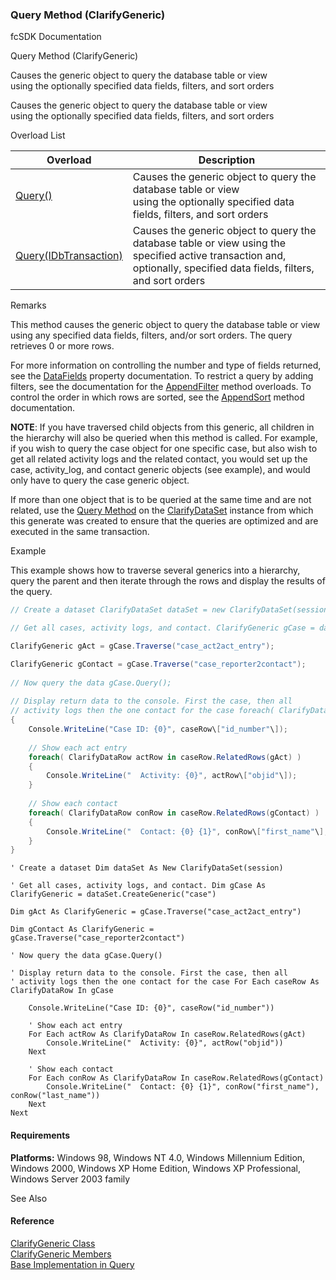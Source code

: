 ﻿### Query Method (ClarifyGeneric)

fcSDK Documentation

Query Method (ClarifyGeneric)

Causes the generic object to query the database table or view using the optionally specified data fields, filters, and sort orders

Causes the generic object to query the database table or view using the optionally specified data fields, filters, and sort orders

Overload List

| Overload | Description |
| --- | --- |
| [Query()](fcSDK~FChoice.Foundation.Clarify.ClarifyGeneric~Query().md) | Causes the generic object to query the database table or view using the optionally specified data fields, filters, and sort orders   |
| [Query(IDbTransaction)](fcSDK~FChoice.Foundation.Clarify.ClarifyGeneric~Query(IDbTransaction).md) | Causes the generic object to query the database table or view using the specified active transaction and, optionally, specified data fields, filters, and sort orders   |

Remarks

This method causes the generic object to query the database table or view using any specified data fields, filters, and/or sort orders. The query retrieves 0 or more rows.

For more information on controlling the number and type of fields returned, see the [DataFields](fcSDK~FChoice.Foundation.FCGeneric~DataFields.md) property documentation. To restrict a query by adding filters, see the documentation for the [AppendFilter](fcSDK~FChoice.Foundation.FCGeneric~AppendFilter.md) method overloads. To control the order in which rows are sorted, see the [AppendSort](fcSDK~FChoice.Foundation.FCGeneric~AppendSort.md) method documentation.

**NOTE**: If you have traversed child objects from this generic, all children in the hierarchy will also be queried when this method is called. For example, if you wish to query the case object for one specific case, but also wish to get all related activity logs and the related contact, you would set up the case, activity_log, and contact generic objects (see example), and would only have to query the case generic object.

If more than one object that is to be queried at the same time and are not related, use the [Query Method](fcSDK~FChoice.Foundation.GenericDataSet~Query.md) on the [ClarifyDataSet](fcSDK~FChoice.Foundation.Clarify.ClarifyDataSet.md) instance from which this generate was created to ensure that the queries are optimized and are executed in the same transaction.

Example

This example shows how to traverse several generics into a hierarchy, query the parent and then iterate through the rows and display the results of the query.

```csharp
// Create a dataset ClarifyDataSet dataSet = new ClarifyDataSet(session);

// Get all cases, activity logs, and contact. ClarifyGeneric gCase = dataSet.CreateGeneric("case");

ClarifyGeneric gAct = gCase.Traverse("case_act2act_entry");

ClarifyGeneric gContact = gCase.Traverse("case_reporter2contact");
  
// Now query the data gCase.Query();
  
// Display return data to the console. First the case, then all
// activity logs then the one contact for the case foreach( ClarifyDataRow caseRow in gCase )
{
    Console.WriteLine("Case ID: {0}", caseRow\["id_number"\]);
    
    // Show each act entry
    foreach( ClarifyDataRow actRow in caseRow.RelatedRows(gAct) )
    {
        Console.WriteLine("  Activity: {0}", actRow\["objid"\]);
    }
    
    // Show each contact
    foreach( ClarifyDataRow conRow in caseRow.RelatedRows(gContact) )
    {
        Console.WriteLine("  Contact: {0} {1}", conRow\["first_name"\], conRow\["last_name"\]);
    }
}
```

```vbnet
' Create a dataset Dim dataSet As New ClarifyDataSet(session)

' Get all cases, activity logs, and contact. Dim gCase As ClarifyGeneric = dataSet.CreateGeneric("case")

Dim gAct As ClarifyGeneric = gCase.Traverse("case_act2act_entry")

Dim gContact As ClarifyGeneric = gCase.Traverse("case_reporter2contact")
  
' Now query the data gCase.Query()
  
' Display return data to the console. First the case, then all
' activity logs then the one contact for the case For Each caseRow As ClarifyDataRow In gCase

    Console.WriteLine("Case ID: {0}", caseRow("id_number"))
    
    ' Show each act entry
    For Each actRow As ClarifyDataRow In caseRow.RelatedRows(gAct)
        Console.WriteLine("  Activity: {0}", actRow("objid"))
    Next
    
    ' Show each contact
    For Each conRow As ClarifyDataRow In caseRow.RelatedRows(gContact)
        Console.WriteLine("  Contact: {0} {1}", conRow("first_name"), conRow("last_name"))
    Next
Next
```

#### Requirements

**Platforms:** Windows 98, Windows NT 4.0, Windows Millennium Edition, Windows 2000, Windows XP Home Edition, Windows XP Professional, Windows Server 2003 family

See Also

#### Reference

[ClarifyGeneric Class](fcSDK~FChoice.Foundation.Clarify.ClarifyGeneric.md)  
[ClarifyGeneric Members](fcSDK~FChoice.Foundation.Clarify.ClarifyGeneric_members.md)  
[Base Implementation in Query](fcSDK~FChoice.Foundation.FCGeneric~Query.md)